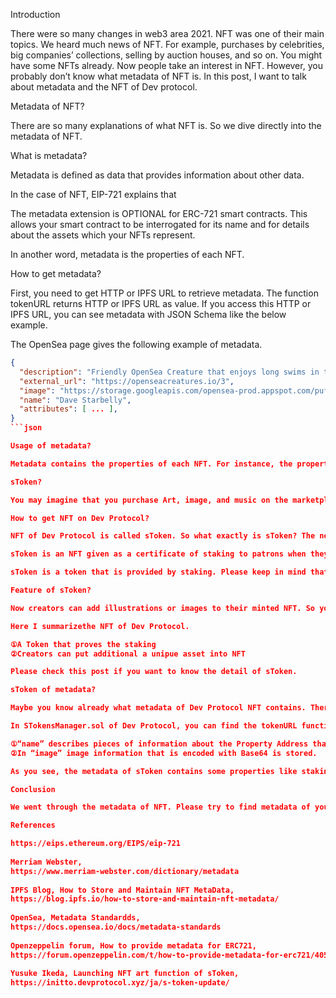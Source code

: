 Introduction

There were so many changes in web3 area 2021. NFT was one of their main topics. We heard much news of NFT. For example, purchases by celebrities, big companies’ collections, selling by auction houses, and so on. You might have some NFTs already. Now people take an interest in NFT. However, you probably don’t know what metadata of NFT is. In this post, I want to talk about metadata and the NFT of Dev protocol. 

Metadata of NFT?

There are so many explanations of what NFT is. So we dive directly into the metadata of NFT. 

What is metadata?

Metadata is defined as data that provides information about other data.

In the case of NFT, EIP-721 explains that 

The metadata extension is OPTIONAL for ERC-721 smart contracts. This allows your smart contract to be interrogated for its name and for details about the assets which your NFTs represent.

In another word, metadata is the properties of each NFT.

How to get metadata?

First, you need to get HTTP or IPFS URL to retrieve metadata. The function tokenURL returns HTTP or IPFS URL as value. If you access this HTTP or IPFS URL, you can see metadata with JSON Schema like the below example.

The OpenSea page gives the following example of metadata.

```json
{
  "description": "Friendly OpenSea Creature that enjoys long swims in the ocean.", 
  "external_url": "https://openseacreatures.io/3", 
  "image": "https://storage.googleapis.com/opensea-prod.appspot.com/puffs/3.png", 
  "name": "Dave Starbelly",
  "attributes": [ ... ], 
}
```json

Usage of metadata?

Metadata contains the properties of each NFT. For instance, the property “image” gives us HTTP or IPFS URL and we can access images, videos, and music with these URLs. Marketplaces like OpenSea show us the properties of NFT based on this metadata. Now you have understood what metadata of NFT is.

sToken?

You may imagine that you purchase Art, image, and music on the marketplace like OpenSea if you think of NFT. But you can mint NFT on Dev protocol like some of you know. So let’s dive into metadata of Dev Protocol NFT.

How to get NFT on Dev Protocol?

NFT of Dev Protocol is called sToken. So what exactly is sToken? The next quote tells us what sToken is.

sToken is an NFT given as a certificate of staking to patrons when they support (stake) creators.

sToken is a token that is provided by staking. Please keep in mind that.

Feature of sToken?

Now creators can add illustrations or images to their minted NFT. So you can potentially get a unique asset with staking.

Here I summarizethe NFT of Dev Protocol.

①A Token that proves the staking
②Creators can put additional a unipue asset into NFT

Please check this post if you want to know the detail of sToken.

sToken of metadata?

Maybe you know already what metadata of Dev Protocol NFT contains. There must be above 2 pieces of information in the metadata. 

In STokensManager.sol of Dev Protocol, you can find the tokenURL function that we talked about. This function returns Base64. If you try to decode this Base64 you can see metadata that is written with JSON schema. This metadata is composed of 3 properties “name”, “description”, and “image”.

①“name” describes pieces of information about the Property Address that you staked and the amount of staking.
②In “image” image information that is encoded with Base64 is stored.

As you see, the metadata of sToken contains some properties like staking information and unique asset by creators that exactly represent Dev protocol.

Conclusion

We went through the metadata of NFT. Please try to find metadata of your sToken if you have already staked in Dev Protocol. If you are considering to stake, you can try to find your favorite art and stake your DEV on the creators. Thank you for reading.

References

https://eips.ethereum.org/EIPS/eip-721
 
Merriam Webster,
https://www.merriam-webster.com/dictionary/metadata
 
IPFS Blog, How to Store and Maintain NFT MetaData,
https://blog.ipfs.io/how-to-store-and-maintain-nft-metadata/
 
OpenSea, Metadata Standardds,
https://docs.opensea.io/docs/metadata-standards
 
Openzeppelin forum, How to provide metadata for ERC721,
https://forum.openzeppelin.com/t/how-to-provide-metadata-for-erc721/4057/3
 
Yusuke Ikeda, Launching NFT art function of sToken,
https://initto.devprotocol.xyz/ja/s-token-update/
